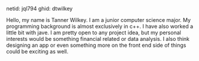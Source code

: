 netid: jql794 
ghid:  dtwilkey

Hello, my name is Tanner Wilkey. I am a junior computer science major. My programming background is almost exclusively in c++. I have also worked a little bit with jave. 
I am pretty open to any project idea, but my personal interests would be something financial related or data analysis. I also think designing an app or even something more
on the front end side of things could be exciting as well. 
